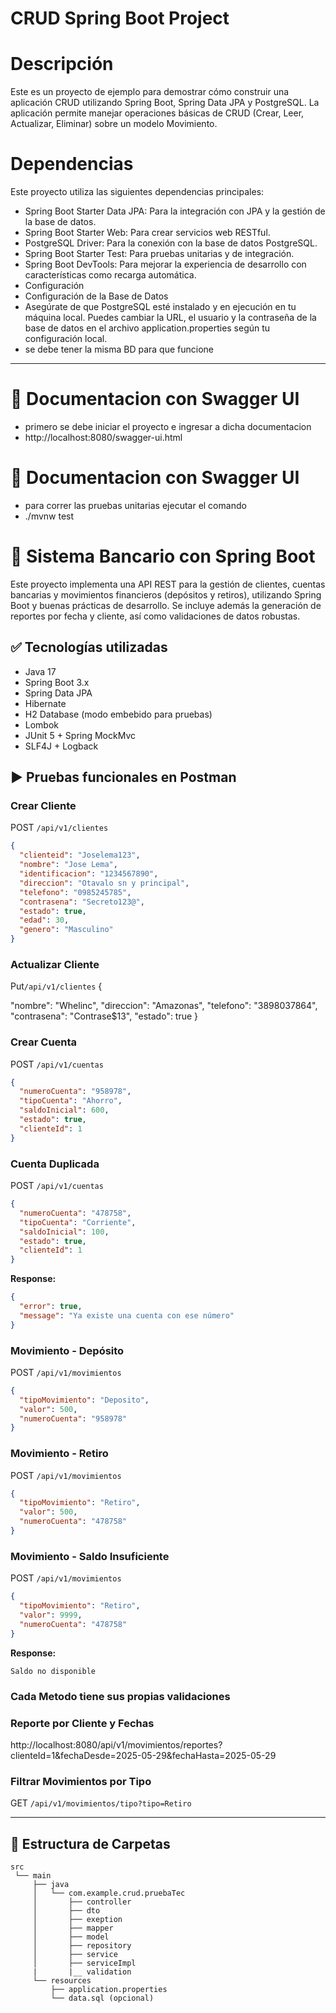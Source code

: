# CRUD Spring Boot Project
# Descripción
Este es un proyecto de ejemplo para demostrar cómo construir una aplicación CRUD utilizando Spring Boot, Spring Data JPA y PostgreSQL. La aplicación permite manejar operaciones básicas de CRUD (Crear, Leer, Actualizar, Eliminar) sobre un modelo Movimiento.

# Dependencias
Este proyecto utiliza las siguientes dependencias principales:

- Spring Boot Starter Data JPA: Para la integración con JPA y la gestión de la base de datos.
- Spring Boot Starter Web: Para crear servicios web RESTful.
- PostgreSQL Driver: Para la conexión con la base de datos PostgreSQL.
- Spring Boot Starter Test: Para pruebas unitarias y de integración.
- Spring Boot DevTools: Para mejorar la experiencia de desarrollo con características como recarga automática.
- Configuración
- Configuración de la Base de Datos
- Asegúrate de que PostgreSQL esté instalado y en ejecución en tu máquina local. Puedes cambiar la URL, el usuario y la contraseña de la base de datos en el archivo application.properties según tu configuración local.
- se debe tener la misma BD para que funcione


---
# 🏦 Documentacion con Swagger UI 
- primero se debe iniciar el proyecto e ingresar a dicha documentacion
- http://localhost:8080/swagger-ui.html
# 🏦 Documentacion con Swagger UI
- para correr las pruebas unitarias ejecutar el comando 
- ./mvnw test
# 🏦 Sistema Bancario con Spring Boot

Este proyecto implementa una API REST para la gestión de clientes, cuentas bancarias y movimientos financieros (depósitos y retiros), utilizando Spring Boot y buenas prácticas de desarrollo. Se incluye además la generación de reportes por fecha y cliente, así como validaciones de datos robustas.

## ✅ Tecnologías utilizadas

- Java 17
- Spring Boot 3.x
- Spring Data JPA
- Hibernate
- H2 Database (modo embebido para pruebas)
- Lombok
- JUnit 5 + Spring MockMvc
- SLF4J + Logback

## ▶️ Pruebas funcionales en Postman

### Crear Cliente
POST `/api/v1/clientes`
```json
{
  "clienteid": "Joselema123",
  "nombre": "Jose Lema",
  "identificacion": "1234567890",
  "direccion": "Otavalo sn y principal",
  "telefono": "0985245785",
  "contrasena": "Secreto123@",
  "estado": true,
  "edad": 30,
  "genero": "Masculino"
}
```
### Actualizar Cliente
Put`/api/v1/clientes`
{

"nombre": "Whelinc",
"direccion": "Amazonas",
"telefono": "3898037864",
"contrasena": "Contrase$13",
"estado": true
}


### Crear Cuenta
POST `/api/v1/cuentas`
```json
{
  "numeroCuenta": "958978",
  "tipoCuenta": "Ahorro",
  "saldoInicial": 600,
  "estado": true,
  "clienteId": 1
}
```

### Cuenta Duplicada
POST `/api/v1/cuentas`
```json
{
  "numeroCuenta": "478758",
  "tipoCuenta": "Corriente",
  "saldoInicial": 100,
  "estado": true,
  "clienteId": 1
}
```
**Response:**
```json
{
  "error": true,
  "message": "Ya existe una cuenta con ese número"
}
```

### Movimiento - Depósito
POST `/api/v1/movimientos`
```json
{
  "tipoMovimiento": "Deposito",
  "valor": 500,
  "numeroCuenta": "958978"
}
```

### Movimiento - Retiro
POST `/api/v1/movimientos`
```json
{
  "tipoMovimiento": "Retiro",
  "valor": 500,
  "numeroCuenta": "478758"
}
```

### Movimiento - Saldo Insuficiente
POST `/api/v1/movimientos`
```json
{
  "tipoMovimiento": "Retiro",
  "valor": 9999,
  "numeroCuenta": "478758"
}
```
**Response:**
```
Saldo no disponible
```

### Cada Metodo tiene sus propias validaciones 
### Reporte por Cliente y Fechas
http://localhost:8080/api/v1/movimientos/reportes?clienteId=1&fechaDesde=2025-05-29&fechaHasta=2025-05-29

### Filtrar Movimientos por Tipo
GET `/api/v1/movimientos/tipo?tipo=Retiro`

---

## 📁 Estructura de Carpetas

```
src
 └── main
     ├── java
     │   └── com.example.crud.pruebaTec
     │       ├── controller
     │       ├── dto
     │       ├── exeption
     │       ├── mapper
     │       ├── model
     │       ├── repository
     │       ├── service
     │       ├── serviceImpl
     |       |__ validation 
     └── resources
         ├── application.properties
         └── data.sql (opcional)





